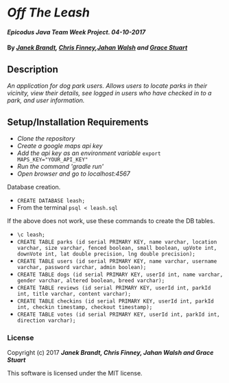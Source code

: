 # _Off The Leash_

#### _Epicodus Java Team Week Project. 04-10-2017_

#### By _**<a href="https://github.com/janek-b">Janek Brandt</a>, <a href="https://github.com/finneywhat">Chris Finney</a>,<a href="https://github.com/jwalsh370">Jahan Walsh</a> and <a href="https://github.com/gstuart">Grace Stuart</a>**_

## Description
_An application for dog park users. Allows users to locate parks in their vicinity, view their details, see logged in users who have checked in to a park, and user information._

## Setup/Installation Requirements
* _Clone the repository_
* _Create a google maps api key_
* _Add the api key as an environment variable_ `export MAPS_KEY="YOUR_API_KEY"`
* _Run the command 'gradle run'_
* _Open browser and go to localhost:4567_


Database creation.
* `CREATE DATABASE leash;`
* From the terminal `psql < leash.sql`

If the above does not work, use these commands to create the DB tables.
* `\c leash;`
* `CREATE TABLE parks (id serial PRIMARY KEY, name varchar, location varchar, size varchar, fenced boolean, small boolean, upVote int, downVote int, lat double precision, lng double precision);`
* `CREATE TABLE users (id serial PRIMARY KEY, name varchar, username varchar, password varchar, admin boolean);`
* `CREATE TABLE dogs (id serial PRIMARY KEY, userId int, name varchar, gender varchar, altered boolean, breed varchar);`
* `CREATE TABLE reviews (id serial PRIMARY KEY, userId int, parkId int, title varchar, content varchar);`
* `CREATE TABLE checkins (id serial PRIMARY KEY, userId int, parkId int, checkin timestamp, checkout timestamp);`
* `CREATE TABLE votes (id serial PRIMARY KEY, userId int, parkId int, direction varchar);`


### License

Copyright (c) 2017 **_Janek Brandt, Chris Finney, Jahan Walsh and Grace Stuart_**

This software is licensed under the MIT license.
